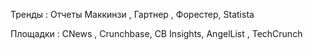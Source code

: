 Тренды : Отчеты Маккинзи , Гартнер , Форестер, Statista

Площадки : CNews , Crunchbase, CB Insights, AngelList , TechCrunch